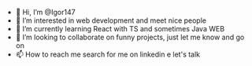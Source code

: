 - 👋 Hi, I’m @Igor147
- 👀 I’m interested in web development and meet nice people
- 🌱 I’m currently learning React with TS and sometimes Java WEB
- 💞️ I’m looking to collaborate on funny projects, just let me know and go on
- 📫 How to reach me search for me on linkedin e let's talk

<!---
Igor147/Igor147 is a ✨ special ✨ repository because its `README.md` (this file) appears on your GitHub profile.
You can click the Preview link to take a look at your changes.
--->

